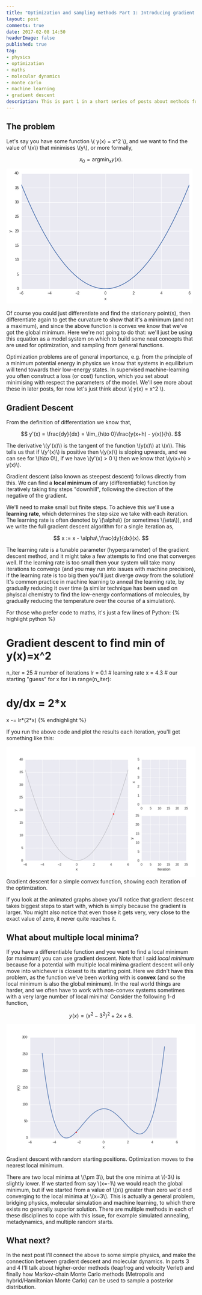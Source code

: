 ```yaml
---
title: "Optimization and sampling methods Part 1: Introducing gradient descent"
layout: post
comments: true
date: 2017-02-08 14:50
headerImage: false
published: true
tag:
- physics
- optimization
- maths
- molecular dynamics
- monte carlo
- machine learning
- gradient descent
description: This is part 1 in a short series of posts about methods for finding local minina, and on using molecular dynamics or Monte Carlo methods to sample from functions. Here I will introduce gradient descent, with a simple convex optimization example and then briefly discuss the non-convex case.
---
```


## The problem

Let's say you have some function \\( y(x) = x^2 \\), and we want to find the value of \\(x\\) that minimises \\(y\\), 
or more formally,

$$ x_0 = \text{argmin}_x y(x). $$

<div class="imgcap">
<img src="/assets/images/optimization/quadratic.png" >
</div>

Of course you could just differentiate and find the stationary point(s), then differentiate again to get the curvature to show that it's a minimum
(and not a maximum), and since the above function is convex we know that we've got the global minimum. 
Here we're not going to do that: we'll just be using this equation as a model system on which to build some neat concepts that are used for
optimization, and sampling from general functions.

Optimization problems are of general importance, e.g. from the principle of a minimum potential energy in physics we know that systems in equilibrium 
will tend towards their low-energy states. In supervised machine-learning you often construct a loss (or cost) function, which you set about minimising 
with respect the parameters of the model. We'll see more about these in later posts, for now let's just think about \\( y(x) =  x^2 \\).

## Gradient Descent

From the definition of differentiation we know that,

$$ y'(x) = \frac{dy}{dx} = \lim_{h\to 0}\frac{y(x+h) - y(x)}{h}. $$ 

The derivative \\(y'(x)\\) is the tangent of the function \\(y(x)\\) at \\(x\\). 
This tells us that if \\(y'(x)\\) is positive then \\(y(x)\\) is sloping upwards,
and we can see for \\(h\to 0\\), if we have \\(y'(x) > 0 \\) then we know that \\(y(x+h) > y(x)\\).

Gradient descent (also known as steepest descent) follows directly from this. 
We can find a **local minimum** of any (differentiable) function by iteratively
taking tiny steps "downhill", following the direction of the negative of the gradient.

We'll need to make small but finite steps. 
To achieve this we'll use a **learning rate**, which determines the step size we take with each iteration.
The learning rate is often denoted by \\(\alpha\\) (or sometimes \\(\eta\\)),
and we write the full gradient descent algorithm for a single iteration as,

$$ x := x - \alpha\,\frac{dy}{dx}(x). $$

The learning rate is a tunable parameter (hyperparameter) of the gradient descent method, and it might take a 
few attempts to find one that converges well. If the learning rate is too small then your system will take 
many iterations to converge (and you may run into issues with machine precision), if the learning rate is too
big then you'll just diverge *away* from the solution! It's common practice in machine learning to anneal the 
learning rate, by gradually reducing it over time (a similar technique has been used on phyiscal chemistry to 
find the low-energy conformations of molecules, by gradually reducing the temperature over the course of a
simulation).

For those who prefer code to maths, it's just a few lines of Python:
{% highlight python %}
# Gradient descent to find min of y(x)=x^2
n_iter = 25 # number of iterations
lr = 0.1 # learning rate
x = 4.3 # our starting "guess" for x
for i in range(n_iter):
   # dy/dx = 2*x
   x -= lr*(2*x)
{% endhighlight %} 

If you run the above code and plot the results each iteration, you'll get something like this:

<div class="imgcap">
<img src="/assets/images/optimization/gradient_descent.gif" >
Gradient descent for a simple convex function, showing each iteration of the optimization.
</div>

If you look at the animated graphs above you'll notice that gradient descent takes biggest steps to
start with, which is simply because the gradient is larger. You might also notice that even those it gets
very, very close to the exact value of zero, it never quite reaches it.

## What about multiple local minima?

If you have a differentiable function and you want to find a local minimum (or maximum) you can
use gradient descent. Note that I said *local minimum* because for a potential with multiple 
local minima gradient descent will only move into whichever is closest to its starting point.
Here we didn't have this problem, as the function we've been working with is **convex** 
(and so the local minimum is also the global minimum). In the real world things are harder, 
and we often have to work with non-convex systems sometimes with a very large number of local minima!
Consider the following 1-d function,

$$ y(x) = (x^2 - 3^2)^2 + 2x + 6. $$

<div class="imgcap">
<img src="/assets/images/optimization/gradient_descent_quartic.gif">
Gradient descent with random starting positions. Optimization moves to the nearest local minimum.
</div>

There are two local minima at \\(\pm 3\\), but the one minima at \\(-3\\) is slightly lower.
If we started from say \\(x=-1\\) we would reach the global minimum, but if we started from 
a value of \\(x\\) greater than zero we'd end converging to the local minima at \\(x=3\\). 
This is actually a general problem, bridging physics, molecular simulation and machine learning, to which
there exists no generally superior solution. There are multiple methods in each of these disciplines 
to cope with this issue, for example simulated annealing, metadynamics, and multiple random starts.


## What next?

In the next post I'll connect the above to some simple physics, and make the connection between
gradient descent and molecular dynamics. In parts 3 and 4 I'll talk about higher-order methods 
(leapfrog and velocity Verlet) and finally how Markov-chain Monte Carlo methods 
(Metropolis and hybrid/Hamiltonian Monte Carlo) can be used to sample a posterior distribution.
